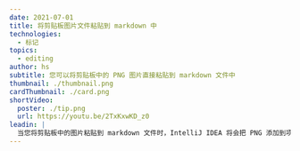 ```yaml
---
date: 2021-07-01
title: 将剪贴板图片文件粘贴到 markdown 中
technologies:
  - 标记
topics:
  - editing
author: hs
subtitle: 您可以将剪贴板中的 PNG 图片直接粘贴到 markdown 文件中
thumbnail: ./thumbnail.png
cardThumbnail: ./card.png
shortVideo:
  poster: ./tip.png
  url: https://youtu.be/2TxKxwKD_z0
leadin: |
  当您将剪贴板中的图片粘贴到 markdown 文件时，IntelliJ IDEA 将会把 PNG 添加到项目中，并在 markdown 中添加该图片所需的语法。
---
```



